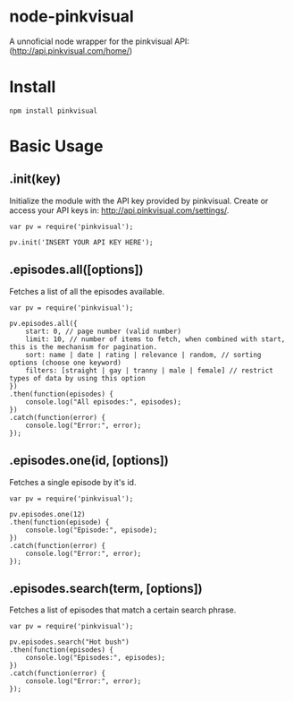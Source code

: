# node-pinkvisual
A unnoficial node wrapper for the pinkvisual API: (http://api.pinkvisual.com/home/)

# Install 

```
npm install pinkvisual  
```

# Basic Usage

## .init(key)

Initialize the module with the API key provided by pinkvisual. Create or access your API keys in: http://api.pinkvisual.com/settings/.

    var pv = require('pinkvisual');
    
    pv.init('INSERT YOUR API KEY HERE');
    
## .episodes.all([options])

Fetches a list of all the episodes available.

    var pv = require('pinkvisual');
    
    pv.episodes.all({
        start: 0, // page number (valid number)
        limit: 10, // number of items to fetch, when combined with start, this is the mechanism for pagination.
        sort: name | date | rating | relevance | random, // sorting options (choose one keyword)
        filters: [straight | gay | tranny | male | female] // restrict types of data by using this option
    })
    .then(function(episodes) {
        console.log("All episodes:", episodes);
    })
    .catch(function(error) {
        console.log("Error:", error);
    });
    
## .episodes.one(id, [options])

Fetches a single episode by it's id.

    var pv = require('pinkvisual');
    
    pv.episodes.one(12)
    .then(function(episode) {
        console.log("Episode:", episode);
    })
    .catch(function(error) {
        console.log("Error:", error);
    });
    
## .episodes.search(term, [options])

Fetches a list of episodes that match a certain search phrase.

    var pv = require('pinkvisual');
    
    pv.episodes.search("Hot bush")
    .then(function(episodes) {
        console.log("Episodes:", episodes);
    })
    .catch(function(error) {
        console.log("Error:", error);
    });
